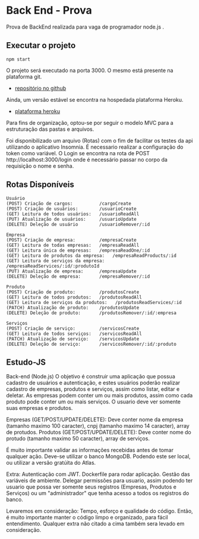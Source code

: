# Back End - Prova

Prova de BackEnd realizada para vaga de programador node.js .

## Executar o projeto 
```
npm start 
```
O projeto será executado na porta 3000.
O mesmo está presente na plataforma git.
- [repositório no github](https://github.com/pauloricardoteixeira1/BackEnd-Prova)

Ainda, um versão estável se encontra na hospedada plataforma Heroku.
- [plataforma heroku](https://backendprova.herokuapp.com/)


Para fins de organização, optou-se por seguir o modelo MVC para a estruturação das pastas e arquivos.


Foi disponibilizado um arquivo (Rotas) com o fim de facilitar os testes da api utilizando o aplicativo Insomnia. É necessario realizar a configuração do token como variável. O Login se encontra na rota de POST http://localhost:3000/login onde é necessário passar no corpo da requisição o nome e senha.  

## Rotas Disponíveis 
    Usuário
    (POST) Criação de cargos:          /cargoCreate 
    (POST) Criação de usuários:        /usuarioCreate
    (GET) Leitura de todos usuários:   /usuarioReadAll
    (PUT) Atualização de usuários:     /usuarioUpdate
    (DELETE) Deleção de usuário        /usuarioRemover/:id

    Empresa
    (POST) Criação de empresa:         /empresaCreate
    (GET) Leitura de todas empresas:   /empresaReadAll 
    (GET) Leitura única de empresas:   /empresaReadOne/:id 
    (GET) Leitura de produtos da empresa:   /empresaReadProducts/:id 
    (GET) Leitura de serviços da empresa:   /empresaReadServices/:id/:produtoId
    (PUT) Atualização de empresa:      /empresaUpdate
    (DELETE) Deleção de empresa:       /empresaRemover/:id

    Produto
    (POST) Criação de produto:         /produtosCreate
    (GET) Leitura de todos produtos:   /produtosReadAll
    (GET) Leitura de serviços da produtos:   /produtosReadServices/:id
    (PATCH) Atualização de produto:    /produtosUpdate
    (DELETE) Deleção de produto:       /produtosRemover/:id/:empresa

    Serviços
    (POST) Criação de serviço:         /servicosCreate
    (GET) Leitura de todos serviços:   /servicosReadAll
    (PATCH) Atualização de serviço:    /servicosUpdate
    (DELETE) Deleção de serviço:       /servicosRemover/:id/:produto


## Estudo-JS

Back-end (Node.js) O objetivo é construir uma aplicação que possua cadastro de usuários e autenticação, e estes usuários poderão realizar cadastro de empresas, produtos e serviços, assim como listar, editar e deletar.
As empresas podem conter um ou mais produtos, assim como cada produto pode conter um ou mais serviços.
O usuario deve ver somente suas empresas e produtos.

Empresas (GET/POST/UPDATE/DELETE): Deve conter nome da empresa (tamanho maximo 100 caracter), cnpj (tamanho maximo 14 caracter), array de protudos.
Produtos (GET/POST/UPDATE/DELETE): Deve conter nome do protudo (tamanho maximo 50 caracter), array de serviços.

É muito importante validar as informações recebidas antes de tomar qualquer ação. Deve-se utilizar o banco MongoDB.
Podendo este ser local, ou utilizar a versão gratúita do Atlas.
    
Extra: Autenticação com JWT. Dockerfile para rodar aplicação. Gestão das variáveis de ambiente. Delegar permissões para usuario, assim podendo ter usuario que possa ver somente seus registros (Empresas, Produtos e Serviços) ou um "administrador" que tenha acesso a todos os registros do banco.

Levaremos em consideração: Tempo, esforço e qualidade do código. Então, é muito importante manter o código limpo e organizado, para fácil entendimento. Qualquer extra não citado a cima também sera levado em consideração.


        